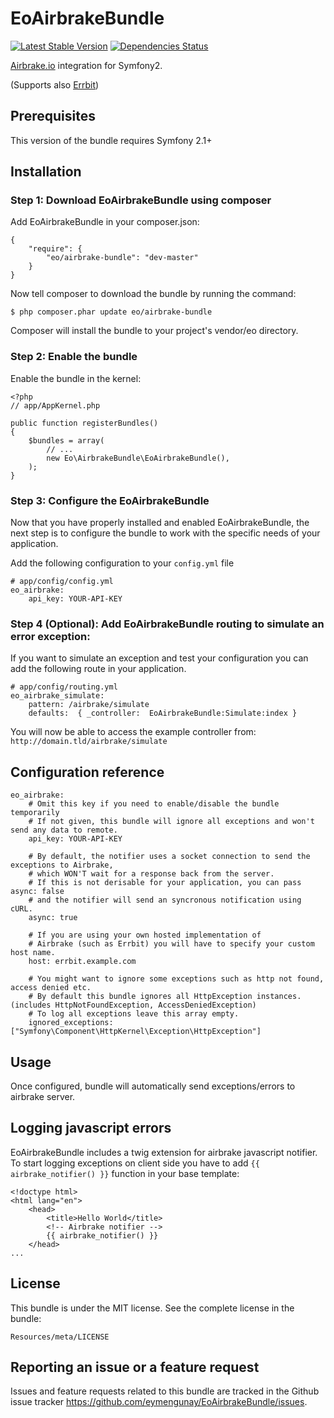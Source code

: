 # EoAirbrakeBundle

[![Latest Stable Version](https://poser.pugx.org/eo/airbrake-bundle/v/stable.png)](https://packagist.org/packages/eo/airbrake-bundle)
[![Dependencies Status](https://www.versioneye.com/php/eo:airbrake-bundle/dev-master/badge.png)](https://www.versioneye.com/php/eo:airbrake-bundle)

[Airbrake.io](https://airbrake.io) integration for Symfony2.

(Supports also [Errbit](https://github.com/errbit/errbit))

## Prerequisites
This version of the bundle requires Symfony 2.1+

## Installation

### Step 1: Download EoAirbrakeBundle using composer
Add EoAirbrakeBundle in your composer.json:

```
{
    "require": {
        "eo/airbrake-bundle": "dev-master"
    }
}
```

Now tell composer to download the bundle by running the command:

```
$ php composer.phar update eo/airbrake-bundle
```

Composer will install the bundle to your project's vendor/eo directory.

### Step 2: Enable the bundle
Enable the bundle in the kernel:

```
<?php
// app/AppKernel.php

public function registerBundles()
{
    $bundles = array(
        // ...
        new Eo\AirbrakeBundle\EoAirbrakeBundle(),
    );
}
```

### Step 3: Configure the EoAirbrakeBundle
Now that you have properly installed and enabled EoAirbrakeBundle, the next step is to configure the bundle to work with the specific needs of your application.

Add the following configuration to your `config.yml` file

```
# app/config/config.yml
eo_airbrake:
    api_key: YOUR-API-KEY
```

### Step 4 (Optional): Add EoAirbrakeBundle routing to simulate an error exception:
If you want to simulate an exception and test your configuration you can add the following route in your application.

```
# app/config/routing.yml
eo_airbrake_simulate:
    pattern: /airbrake/simulate
    defaults:  { _controller:  EoAirbrakeBundle:Simulate:index }
```
You will now be able to access the example controller from: `http://domain.tld/airbrake/simulate`


## Configuration reference

```
eo_airbrake:
    # Omit this key if you need to enable/disable the bundle temporarily 
    # If not given, this bundle will ignore all exceptions and won't send any data to remote.
    api_key: YOUR-API-KEY

    # By default, the notifier uses a socket connection to send the exceptions to Airbrake, 
    # which WON'T wait for a response back from the server. 
    # If this is not derisable for your application, you can pass async: false 
    # and the notifier will send an syncronous notification using cURL.
    async: true

    # If you are using your own hosted implementation of 
    # Airbrake (such as Errbit) you will have to specify your custom host name.
    host: errbit.example.com

    # You might want to ignore some exceptions such as http not found, access denied etc.
    # By default this bundle ignores all HttpException instances. (includes HttpNotFoundException, AccessDeniedException)
    # To log all exceptions leave this array empty.
    ignored_exceptions: ["Symfony\Component\HttpKernel\Exception\HttpException"]

```

## Usage
Once configured, bundle will automatically send exceptions/errors to airbrake server.

## Logging javascript errors
EoAirbrakeBundle includes a twig extension for airbrake javascript notifier. To start logging exceptions on client side you have to add `{{ airbrake_notifier() }}` function in your base template:
```
<!doctype html>
<html lang="en">
    <head>
        <title>Hello World</title>
        <!-- Airbrake notifier -->
        {{ airbrake_notifier() }}
    </head>
...
```

## License
This bundle is under the MIT license. See the complete license in the bundle:
```
Resources/meta/LICENSE
```

## Reporting an issue or a feature request
Issues and feature requests related to this bundle are tracked in the Github issue tracker https://github.com/eymengunay/EoAirbrakeBundle/issues.
